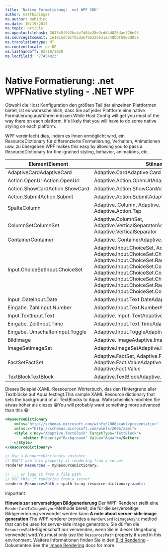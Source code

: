 ```yaml
---
title: 'Native Formatierung: .net WPF SDK'
author: matthidinger
ms.author: mahiding
ms.date: 10/19/2017
ms.topic: article
ms.openlocfilehash: 204845f942be4e7d04e20e9cd64d826daef26e93
ms.sourcegitcommit: 1e18c5dc0cf85d26f66335e312348bbfb903d95a
ms.translationtype: MT
ms.contentlocale: de-DE
ms.lasthandoff: 02/19/2020
ms.locfileid: "77454023"
---
```

# <a name="native-styling---net-wpf"></a><span data-ttu-id="e6ac2-102">Native Formatierung: .net WPF</span><span class="sxs-lookup"><span data-stu-id="e6ac2-102">Native styling - .NET WPF</span></span>

<span data-ttu-id="e6ac2-103">Obwohl die Host Konfiguration den größten Teil der einzelnen Plattformen bietet, ist es wahrscheinlich, dass Sie auf jeder Plattform eine native Formatierung ausführen müssen.</span><span class="sxs-lookup"><span data-stu-id="e6ac2-103">While Host Config will get you most of the way there on each platform, it's likely that you will have to do some native styling on each platform.</span></span> 

<span data-ttu-id="e6ac2-104">WPF vereinfacht dies, indem es Ihnen ermöglicht wird, ein ResourceDictionary für differenzierte Formatierung, Verhalten, Animationen usw. zu übergeben.</span><span class="sxs-lookup"><span data-stu-id="e6ac2-104">WPF makes this easy by allowing you to pass a ResourceDictionary for fine-grained styling, behavior, animations, etc.</span></span>

| <span data-ttu-id="e6ac2-105">Element</span><span class="sxs-lookup"><span data-stu-id="e6ac2-105">Element</span></span> | <span data-ttu-id="e6ac2-106">Stilnamen</span><span class="sxs-lookup"><span data-stu-id="e6ac2-106">Style names</span></span> |
|---|---|
| <span data-ttu-id="e6ac2-107">AdaptiveCard</span><span class="sxs-lookup"><span data-stu-id="e6ac2-107">AdaptiveCard</span></span> | <span data-ttu-id="e6ac2-108">Adaptive.Card</span><span class="sxs-lookup"><span data-stu-id="e6ac2-108">Adaptive.Card</span></span>| 
| <span data-ttu-id="e6ac2-109">Action.OpenUrl</span><span class="sxs-lookup"><span data-stu-id="e6ac2-109">Action.OpenUrl</span></span>  | <span data-ttu-id="e6ac2-110">Adaptive.Action.OpenUrl</span><span class="sxs-lookup"><span data-stu-id="e6ac2-110">Adaptive.Action.OpenUrl</span></span>  |
| <span data-ttu-id="e6ac2-111">Action.ShowCard</span><span class="sxs-lookup"><span data-stu-id="e6ac2-111">Action.ShowCard</span></span> | <span data-ttu-id="e6ac2-112">Adaptive.Action.ShowCard</span><span class="sxs-lookup"><span data-stu-id="e6ac2-112">Adaptive.Action.ShowCard</span></span> |
| <span data-ttu-id="e6ac2-113">Action.Submit</span><span class="sxs-lookup"><span data-stu-id="e6ac2-113">Action.Submit</span></span>  | <span data-ttu-id="e6ac2-114">Adaptive.Action.Submit</span><span class="sxs-lookup"><span data-stu-id="e6ac2-114">Adaptive.Action.Submit</span></span>  |
| <span data-ttu-id="e6ac2-115">Spalte</span><span class="sxs-lookup"><span data-stu-id="e6ac2-115">Column</span></span> | <span data-ttu-id="e6ac2-116">Adaptive. Column, Adaptive. Action. Tap</span><span class="sxs-lookup"><span data-stu-id="e6ac2-116">Adaptive.Column, Adaptive.Action.Tap</span></span> |
| <span data-ttu-id="e6ac2-117">ColumnSet</span><span class="sxs-lookup"><span data-stu-id="e6ac2-117">ColumnSet</span></span> | <span data-ttu-id="e6ac2-118">Adaptive.ColumnSet, Adaptive.VerticalSeparator</span><span class="sxs-lookup"><span data-stu-id="e6ac2-118">Adaptive.ColumnSet, Adaptive.VerticalSeparator</span></span> |
| <span data-ttu-id="e6ac2-119">Container</span><span class="sxs-lookup"><span data-stu-id="e6ac2-119">Container</span></span> | <span data-ttu-id="e6ac2-120">Adaptive. Container</span><span class="sxs-lookup"><span data-stu-id="e6ac2-120">Adaptive.Container</span></span>|
| <span data-ttu-id="e6ac2-121">Input.ChoiceSet</span><span class="sxs-lookup"><span data-stu-id="e6ac2-121">Input.ChoiceSet</span></span> | <span data-ttu-id="e6ac2-122">Adaptive.Input.ChoiceSet,  Adaptive.Input.ChoiceSet.ComboBox, Adaptive.Input.ChoiceSet.CheckBox,  Adaptive.Input.ChoiceSet.Radio,  Adaptive.Input.ChoiceSet.ComboBoxItem</span><span class="sxs-lookup"><span data-stu-id="e6ac2-122">Adaptive.Input.ChoiceSet,  Adaptive.Input.ChoiceSet.ComboBox, Adaptive.Input.ChoiceSet.CheckBox,  Adaptive.Input.ChoiceSet.Radio,  Adaptive.Input.ChoiceSet.ComboBoxItem</span></span> |
| <span data-ttu-id="e6ac2-123">Input. Date</span><span class="sxs-lookup"><span data-stu-id="e6ac2-123">Input.Date</span></span> | <span data-ttu-id="e6ac2-124">Adaptive.Input.Text.Date</span><span class="sxs-lookup"><span data-stu-id="e6ac2-124">Adaptive.Input.Text.Date</span></span>
| <span data-ttu-id="e6ac2-125">Eingabe. Zahl</span><span class="sxs-lookup"><span data-stu-id="e6ac2-125">Input.Number</span></span> | <span data-ttu-id="e6ac2-126">Adaptive.Input.Text.Number</span><span class="sxs-lookup"><span data-stu-id="e6ac2-126">Adaptive.Input.Text.Number</span></span> |
| <span data-ttu-id="e6ac2-127">Input.Text</span><span class="sxs-lookup"><span data-stu-id="e6ac2-127">Input.Text</span></span> | <span data-ttu-id="e6ac2-128">Adaptive. Input. Text</span><span class="sxs-lookup"><span data-stu-id="e6ac2-128">Adaptive.Input.Text</span></span> |
| <span data-ttu-id="e6ac2-129">Eingabe. Zeit</span><span class="sxs-lookup"><span data-stu-id="e6ac2-129">Input.Time</span></span> | <span data-ttu-id="e6ac2-130">Adaptive.Input.Text.Time</span><span class="sxs-lookup"><span data-stu-id="e6ac2-130">Adaptive.Input.Text.Time</span></span> |
| <span data-ttu-id="e6ac2-131">Eingabe. Umschalten</span><span class="sxs-lookup"><span data-stu-id="e6ac2-131">Input.Toggle</span></span>| <span data-ttu-id="e6ac2-132">Adaptive.Input.Toggle</span><span class="sxs-lookup"><span data-stu-id="e6ac2-132">Adaptive.Input.Toggle</span></span>|
| <span data-ttu-id="e6ac2-133">Bild</span><span class="sxs-lookup"><span data-stu-id="e6ac2-133">Image</span></span>  | <span data-ttu-id="e6ac2-134">Adaptive. Image</span><span class="sxs-lookup"><span data-stu-id="e6ac2-134">Adaptive.Image</span></span> |
| <span data-ttu-id="e6ac2-135">ImageSet</span><span class="sxs-lookup"><span data-stu-id="e6ac2-135">ImageSet</span></span>  | <span data-ttu-id="e6ac2-136">Adaptive.ImageSet</span><span class="sxs-lookup"><span data-stu-id="e6ac2-136">Adaptive.ImageSet</span></span> |
| <span data-ttu-id="e6ac2-137">FactSet</span><span class="sxs-lookup"><span data-stu-id="e6ac2-137">FactSet</span></span> | <span data-ttu-id="e6ac2-138">Adaptive.FactSet, Adaptive.Fact.Title, Adaptive.Fact.Value</span><span class="sxs-lookup"><span data-stu-id="e6ac2-138">Adaptive.FactSet, Adaptive.Fact.Title, Adaptive.Fact.Value</span></span> |
| <span data-ttu-id="e6ac2-139">TextBlock</span><span class="sxs-lookup"><span data-stu-id="e6ac2-139">TextBlock</span></span>  | <span data-ttu-id="e6ac2-140">Adaptive.TextBlock</span><span class="sxs-lookup"><span data-stu-id="e6ac2-140">Adaptive.TextBlock</span></span> |

<span data-ttu-id="e6ac2-141">Dieses Beispiel-XAML-Ressourcen Wörterbuch, das den Hintergrund aller Textblöcke auf Aqua festlegt.</span><span class="sxs-lookup"><span data-stu-id="e6ac2-141">This sample XAML Resource dictionary that sets the background of all TextBlocks to Aqua.</span></span> <span data-ttu-id="e6ac2-142">Wahrscheinlich möchten Sie etwas höher als dieses 😁</span><span class="sxs-lookup"><span data-stu-id="e6ac2-142">You will probably want something more advanced than this 😁</span></span>

```xml
<ResourceDictionary
    xmlns="http://schemas.microsoft.com/winfx/2006/xaml/presentation" 
    xmlns:x="http://schemas.microsoft.com/winfx/2006/xaml">
    <Style x:Key="Adaptive.TextBlock" TargetType="TextBlock">
        <Setter Property="Background" Value="Aqua"></Setter>
    </Style>
</ResourceDictionary>
```
```csharp
// Use a ResourceDictionary instance
// DON'T use this property if rendering from a server
renderer.Resources = myResourceDictionary;

// ... or load it from a file path
// USE this if rendering from a server
renderer.ResourcesPath = <path-to-my-resource-dictionary.xaml>;
```

> [!IMPORTANT]
> <span data-ttu-id="e6ac2-143">**Hinweis zur serverseitigen Bildgenerierung** Der WPF-Renderer stellt eine `RenderCardToImageAsync`-Methode bereit, die für die serverseitige Bildgenerierung verwendet werden kann.</span><span class="sxs-lookup"><span data-stu-id="e6ac2-143">**A note about server-side image generation** The WPF renderer provides a `RenderCardToImageAsync` method that can be used for server-side image generation.</span></span> <span data-ttu-id="e6ac2-144">Sie dürfen die `ResourcesPath`-Eigenschaft nur verwenden, wenn Sie in dieser Umgebung verwendet wird.</span><span class="sxs-lookup"><span data-stu-id="e6ac2-144">You must only use the `ResourcesPath` property if used in this environment.</span></span> <span data-ttu-id="e6ac2-145">Weitere Informationen finden Sie in den [Bild Rendering](../net-image/getting-started.md) -Dokumenten.</span><span class="sxs-lookup"><span data-stu-id="e6ac2-145">See the [Image Rendering](../net-image/getting-started.md) docs for more</span></span>